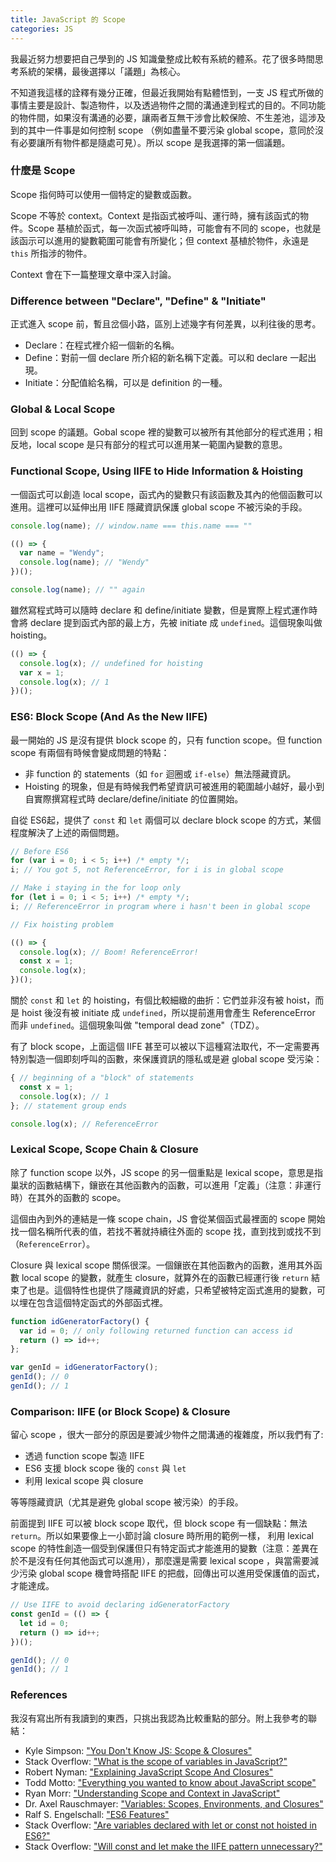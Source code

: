 ```yaml
---
title: JavaScript 的 Scope
categories: JS
---
```

我最近努力想要把自己學到的 JS 知識彙整成比較有系統的體系。花了很多時間思考系統的架構，最後選擇以「議題」為核心。

不知道我這樣的詮釋有幾分正確，但最近我開始有點體悟到，一支 JS
程式所做的事情主要是設計、製造物件，以及透過物件之間的溝通達到程式的目的。不同功能的物件間，如果沒有溝通的必要，讓兩者互無干涉會比較保險、不生差池，這涉及到的其中一件事是如何控制 scope 
（例如盡量不要污染 global scope，意同於沒有必要讓所有物件都是隨處可見）。所以 scope 是我選擇的第一個議題。

### 什麼是 Scope

Scope 指何時可以使用一個特定的變數或函數。

Scope 不等於 context。Context 是指函式被呼叫、運行時，擁有該函式的物
件。Scope 基植於函式，每一次函式被呼叫時，可能會有不同的 scope，也就是該函示可以進用的變數範圍可能會有所變化；但 context 基植於物件，永遠是 `this` 所指涉的物件。

Context 會在下一篇整理文章中深入討論。

### Difference between "Declare", "Define" & "Initiate"

正式進入 scope 前，暫且岔個小路，區別上述幾字有何差異，以利往後的思考。

* Declare：在程式裡介紹一個新的名稱。
* Define：對前一個 declare 所介紹的新名稱下定義。可以和 declare 一起出現。
* Initiate：分配值給名稱，可以是 definition 的一種。

### Global & Local Scope

回到 scope 的議題。Gobal scope 裡的變數可以被所有其他部分的程式進用；相反地，local scope
是只有部分的程式可以進用某一範圍內變數的意思。

### Functional Scope, Using IIFE to Hide Information & Hoisting

一個函式可以創造 local scope，函式內的變數只有該函數及其內的他個函數可以進用。這裡可以延伸出用 IIFE
隱藏資訊保護 global scope 不被污染的手段。

```js
console.log(name); // window.name === this.name === ""

(() => {
  var name = "Wendy";
  console.log(name); // "Wendy"
})();

console.log(name); // "" again
```

雖然寫程式時可以隨時 declare 和 define/initiate 變數，但是實際上程式運作時會將
declare 提到函式內部的最上方，先被 initiate 成 `undefined`。這個現象叫做 hoisting。

```js
(() => {
  console.log(x); // undefined for hoisting
  var x = 1;
  console.log(x); // 1
})();
```

### ES6: Block Scope (And As the New IIFE)

最一開始的 JS 是沒有提供 block scope 的，只有 function scope。但 function scope
有兩個有時候會變成問題的特點：

* 非 function 的 statements（如
`for` 迴圈或 `if-else`）無法隱藏資訊。
* Hoisting
  的現象，但是有時候我們希望資訊可被進用的範圍越小越好，最小到自實際撰寫程式時
declare/define/initiate 的位置開始。

自從 ES6起，提供了 `const` 和 `let` 兩個可以 declare block scope 的方式，某個程度解決了上述的兩個問題。

```js
// Before ES6
for (var i = 0; i < 5; i++) /* empty */;
i; // You got 5, not ReferenceError, for i is in global scope

// Make i staying in the for loop only
for (let i = 0; i < 5; i++) /* empty */;
i; // ReferenceError in program where i hasn't been in global scope
```

```js
// Fix hoisting problem

(() => {
  console.log(x); // Boom! ReferenceError!
  const x = 1;
  console.log(x);
})();
``` 

關於 `const` 和 `let` 的 hoisting，有個比較細緻的曲折：它們並非沒有被
hoist，而是 hoist 後沒有被 initiate 成 `undefined`，所以提前進用會產生 ReferenceError 而非 `undefined`。這個現象叫做 "temporal dead
zone"（TDZ）。 

有了 block scope，上面這個 IIFE 甚至可以被以下這種寫法取代，不一定需要再特別製造一個即刻呼叫的函數，來保護資訊的隱私或是避 global scope 受污染：

```js
{ // beginning of a "block" of statements 
  const x = 1;
  console.log(x); // 1
}; // statement group ends

console.log(x); // ReferenceError
```

### Lexical Scope, Scope Chain & Closure

除了 function scope 以外，JS scope 的另一個重點是 lexical scope，意思是指巢狀的函數結構下，鑲嵌在其他函數內的函數，可以進用「定義」（注意：非運行時）在其外的函數的 scope。

這個由內到外的連結是一條 scope chain，JS 會從某個函式最裡面的 scope
開始找一個名稱所代表的值，若找不著就持續往外面的 scope 找，直到找到或找不到
（`ReferenceError`）。

Closure 與 lexical scope 關係很深。一個鑲嵌在其他函數內的函數，進用其外函數
local scope 的變數，就產生 closure，就算外在的函數已經運行後 `return`
結束了也是。這個特性也提供了隱藏資訊的好處，只希望被特定函式進用的變數，可以埋在包含這個特定函式的外部函式裡。

```js
function idGeneratorFactory() {
  var id = 0; // only following returned function can access id
  return () => id++;
};

var genId = idGeneratorFactory();
genId(); // 0
genId(); // 1
```

### Comparison: IIFE (or Block Scope) & Closure

留心 scope ，很大一部分的原因是要減少物件之間溝通的複雜度，所以我們有了:

* 透過 function scope 製造 IIFE
* ES6 支援 block scope 後的 `const` 與 `let`
* 利用 lexical scope 與 closure

等等隱藏資訊（尤其是避免 global scope 被污染）的手段。

前面提到 IIFE 可以被 block scope 取代，但 block scope 有一個缺點：無法 `return`。所以如果要像上一小節討論 closure 時所用的範例一樣，
利用 lexical scope 的特性創造一個受到保護但只有特定函式才能進用的變數（注意：差異在於不是沒有任何其他函式可以進用），那麼還是需要 lexical scope ，與當需要減少污染 global scope 機會時搭配 IIFE
的把戲，回傳出可以進用受保護值的函式，才能達成。 

```js
// Use IIFE to avoid declaring idGeneratorFactory
const genId = (() => {
  let id = 0;
  return () => id++;
})();

genId(); // 0
genId(); // 1
```

### References

我沒有寫出所有我讀到的東西，只挑出我認為比較重點的部分。附上我參考的聯結：

* Kyle Simpson: ["You Don't Know JS: Scope & Closures"][1]
* Stack Overflow: ["What is the scope of variables in JavaScript?"][2]
* Robert Nyman: ["Explaining JavaScript Scope And Closures"][3]
* Todd Motto: ["Everything you wanted to know about JavaScript scope"][4]
* Ryan Morr: ["Understanding Scope and Context in JavaScript"][5]
* Dr. Axel Rauschmayer: ["Variables: Scopes, Environments, and Closures"][6]
* Ralf S. Engelschall: ["ES6 Features"][8]
* Stack Overflow: ["Are variables declared with let or const not hoisted in ES6?"][9]
* Stack Overflow: ["Will const and let make the IIFE pattern unnecessary?"][10]

[1]:https://goo.gl/cGKLdO
[2]:https://goo.gl/8w9OsK
[3]:https://goo.gl/jdNLAQ
[4]:https://goo.gl/uXvCGA
[6]:https://goo.gl/3oFvwG
[5]:https://goo.gl/7w7mmP
[8]:http://es6-features.org/#BlockScopedFunctions
[9]:https://goo.gl/UPZqQi
[10]:https://goo.gl/C6tMdG
